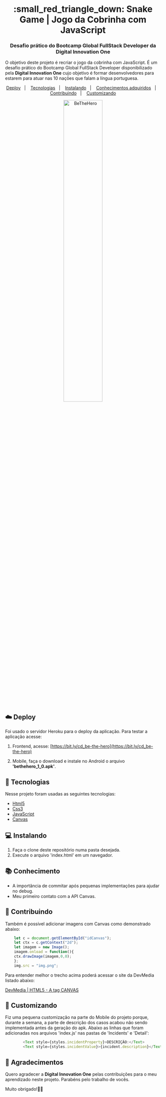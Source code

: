 <h1 align="center">
:small_red_triangle_down: Snake Game | Jogo da Cobrinha com JavaScript
<h3 align="center">
Desafio prático do Bootcamp Global FullStack Developer da Digital Innovation One
</h3>
</h1>

<p>
O objetivo deste projeto é recriar o jogo da cobrinha com JavaScript. É um desafio prático do Bootcamp Global FullStack Developer disponibilizado pela <b>Digital Innovation One</b> cujo objetivo é formar desenvolvedores para estarem para atuar nas 10 nações que falam a língua portuguesa.
</p>

<p align="center">
  <a href="#cloud-deploy">Deploy</a>&nbsp;&nbsp;&nbsp;|&nbsp;&nbsp;&nbsp;
  <a href="#rocket-tecnologias">Tecnologias</a>&nbsp;&nbsp;&nbsp;|&nbsp;&nbsp;&nbsp;
  <a href="#computer-instalando">Instalando</a>&nbsp;&nbsp;&nbsp;|&nbsp;&nbsp;&nbsp;
  <a href="#books-conhecimento">Conhecimentos adquiridos</a>&nbsp;&nbsp;&nbsp;|&nbsp;&nbsp;&nbsp;
  <a href="#small_orange_diamond-contribuindo">Contribuindo</a>&nbsp;&nbsp;&nbsp;|&nbsp;&nbsp;&nbsp;
  <a href="#small_orange_diamond-customizando">Customizando</a>
</p>

<p align="center">
  <img alt="BeTheHero" src="img/....gif" width="50%">
</p>

## :cloud: Deploy
  
Foi usado o servidor Heroku para o deploy da aplicação. Para testar a aplicação acesse:

1. Frontend, acesse: [https://bit.ly/cd_be-the-hero](https://bit.ly/cd_be-the-hero)

2. Mobile, faça o download e instale no Android o arquivo <b>'bethehero_1_0.apk'</b>.

## :rocket: Tecnologias

Nesse projeto foram usadas as seguintes tecnologias:

- [Html5](https://developer.mozilla.org/pt-BR/docs/Web/HTML/HTML5)
- [Css3](http://www.linhadecodigo.com.br/artigo/3566/introducao-as-novidades-do-css3.aspx)
- [JavaScript](https://developer.mozilla.org/pt-BR/docs/Web/JavaScript)
- [Canvas](https://developer.mozilla.org/pt-BR/docs/Web/HTML/Canvas)

## :computer: Instalando

1. Faça o clone deste repositório numa pasta desejada.
2. Execute o arquivo 'index.html' em um navegador.

## :books: Conhecimento

- A importância de commitar após pequenas implementações para ajudar no debug.
- Meu primeiro contato com a API Canvas.

## :small_orange_diamond: Contribuindo

Também é possível adicionar imagens com Canvas como demonstrado abaixo:

```javascript
    let c = document.getElementById("idCanvas");
    let ctx = c.getContext("2d");
    let imagem = new Image();
    imagem.onload = function(){
    ctx.drawImage(imagem,0,0);
    };
    img.src = "img.png";
```

Para entender melhor o trecho acima poderá acessar o site da DevMedia listado abaixo:

[DevMedia | HTML5 - A tag CANVAS](https://www.devmedia.com.br/html5-a-tag-canvas/25413)

## :small_orange_diamond: Customizando

Fiz uma pequena customização na parte do Mobile do projeto porque, durante a semana, a parte de descrição dos casos acabou não sendo implementada antes da geração do apk. Abaixo as linhas que foram adicionadas nos arquivos 'index.js' nas pastas de 'Incidents' e 'Detail':

```javascript
        <Text style={styles.incidentProperty}>DESCRIÇÃO:</Text>
        <Text style={styles.incidentValue}>{incident.description}</Text>                       
```                        

## :small_orange_diamond: Agradecimentos

Quero agradecer a <b>Digital Innovation One</b> pelas contribuições para o meu aprendizado neste projeto. Parabéns pelo trabalho de vocês. 

Muito obrigado!:clap::clap:

